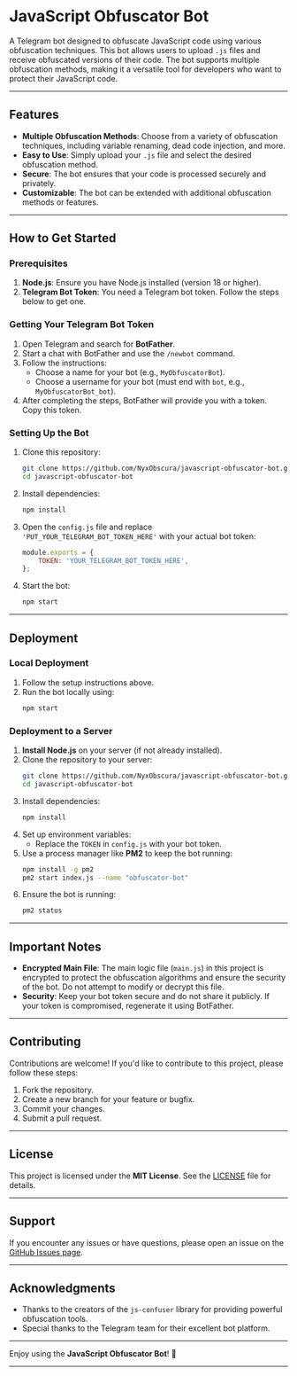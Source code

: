 # JavaScript Obfuscator Bot

A Telegram bot designed to obfuscate JavaScript code using various obfuscation techniques. This bot allows users to upload `.js` files and receive obfuscated versions of their code. The bot supports multiple obfuscation methods, making it a versatile tool for developers who want to protect their JavaScript code.

---

## Features

- **Multiple Obfuscation Methods**: Choose from a variety of obfuscation techniques, including variable renaming, dead code injection, and more.
- **Easy to Use**: Simply upload your `.js` file and select the desired obfuscation method.
- **Secure**: The bot ensures that your code is processed securely and privately.
- **Customizable**: The bot can be extended with additional obfuscation methods or features.

---

## How to Get Started

### Prerequisites

1. **Node.js**: Ensure you have Node.js installed (version 18 or higher).
2. **Telegram Bot Token**: You need a Telegram bot token. Follow the steps below to get one.

### Getting Your Telegram Bot Token

1. Open Telegram and search for **BotFather**.
2. Start a chat with BotFather and use the `/newbot` command.
3. Follow the instructions:
   - Choose a name for your bot (e.g., `MyObfuscatorBot`).
   - Choose a username for your bot (must end with `bot`, e.g., `MyObfuscatorBot_bot`).
4. After completing the steps, BotFather will provide you with a token. Copy this token.

### Setting Up the Bot

1. Clone this repository:
   ```bash
   git clone https://github.com/NyxObscura/javascript-obfuscator-bot.git
   cd javascript-obfuscator-bot
   ```
2. Install dependencies:
   ```bash
   npm install
   ```
3. Open the `config.js` file and replace `'PUT_YOUR_TELEGRAM_BOT_TOKEN_HERE'` with your actual bot token:
   ```javascript
   module.exports = {
       TOKEN: 'YOUR_TELEGRAM_BOT_TOKEN_HERE',
   };
   ```
4. Start the bot:
   ```bash
   npm start
   ```

---

## Deployment

### Local Deployment

1. Follow the setup instructions above.
2. Run the bot locally using:
   ```bash
   npm start
   ```

### Deployment to a Server

1. **Install Node.js** on your server (if not already installed).
2. Clone the repository to your server:
   ```bash
   git clone https://github.com/NyxObscura/javascript-obfuscator-bot.git
   cd javascript-obfuscator-bot
   ```
3. Install dependencies:
   ```bash
   npm install
   ```
4. Set up environment variables:
   - Replace the `TOKEN` in `config.js` with your bot token.
5. Use a process manager like **PM2** to keep the bot running:
   ```bash
   npm install -g pm2
   pm2 start index.js --name "obfuscator-bot"
   ```
6. Ensure the bot is running:
   ```bash
   pm2 status
   ```

---

## Important Notes

- **Encrypted Main File**: The main logic file (`main.js`) in this project is encrypted to protect the obfuscation algorithms and ensure the security of the bot. Do not attempt to modify or decrypt this file.
- **Security**: Keep your bot token secure and do not share it publicly. If your token is compromised, regenerate it using BotFather.

---

## Contributing

Contributions are welcome! If you'd like to contribute to this project, please follow these steps:

1. Fork the repository.
2. Create a new branch for your feature or bugfix.
3. Commit your changes.
4. Submit a pull request.

---

## License

This project is licensed under the **MIT License**. See the [LICENSE](LICENSE) file for details.

---

## Support

If you encounter any issues or have questions, please open an issue on the [GitHub Issues page](https://github.com/NyxObscura/javascript-obfuscator-bot/issues).

---

## Acknowledgments

- Thanks to the creators of the `js-confuser` library for providing powerful obfuscation tools.
- Special thanks to the Telegram team for their excellent bot platform.

---

Enjoy using the **JavaScript Obfuscator Bot**! 🚀

---

